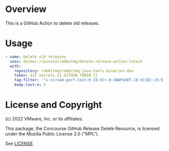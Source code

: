 # Overview

This is a GitHub Action to delete old releases.

# Usage

```yaml
- name: Delete old releases
  uses: docker://pivotalrabbitmq/delete-release-action:latest
  with:
    repository: rabbitmq/rabbitmq-java-tools-binaries-dev
    token: ${{ secrets.CI_GITHUB_TOKEN }}
    tag-filter: '^v-stream-perf-test-0.[0-9]+.0-SNAPSHOT-[0-9]{8}-[0-9]{6}$'
    keep-last-n: 2
```

# License and Copyright

(c) 2022 VMware, Inc. or its affiliates.

This package, the Concourse GitHub Release Delete Resource, is licensed
under the Mozilla Public License 2.0 ("MPL").

See [LICENSE](./LICENSE).